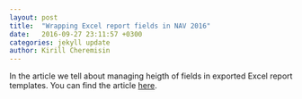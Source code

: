 ```yaml
---
layout: post
title:  "Wrapping Excel report fields in NAV 2016"
date:   2016-09-27 23:11:57 +0300
categories: jekyll update
author: Kirill Cheremisin
---
```


In the article we tell about managing heigth of fields in exported Excel report templates. You can find the article [here][medium-link].

[medium-link]: https://community.dynamics.com/nav/b/russianerpexperience/posts/dynamics-nav-2016-increase-the-height-of-combined-wrapped-fields-in-exported-excel-report-templates